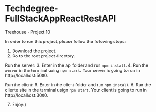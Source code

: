 # Techdegree-FullStackAppReactRestAPI
 Treehouse - Project 10

 In order to run this project, please follow the following steps:

 1. Download the project.
 2. Go to the root project directory.

 Run the server: 
 3. Enter in the api folder and run ```npm install```.
 4. Run the server in the terminal using ```npm start```. Your server is going to run in http://localhost:5000.

 Run the client: 
 5. Enter in the client folder and run ```npm install```.
 6. Run the cliente site in the terminal usign ```npm start```. Your client is going to run in http://localhost:3000.

 7. Enjoy:)







